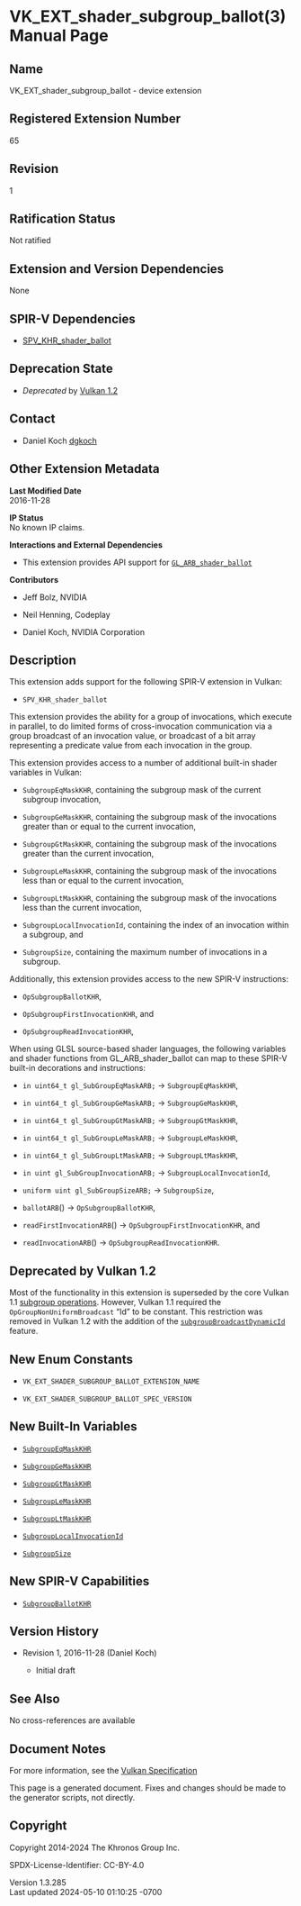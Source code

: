 # VK_EXT_shader_subgroup_ballot(3) Manual Page

## Name

VK_EXT_shader_subgroup_ballot - device extension



## <a href="#_registered_extension_number" class="anchor"></a>Registered Extension Number

65

## <a href="#_revision" class="anchor"></a>Revision

1

## <a href="#_ratification_status" class="anchor"></a>Ratification Status

Not ratified

## <a href="#_extension_and_version_dependencies" class="anchor"></a>Extension and Version Dependencies

None

## <a href="#_spir_v_dependencies" class="anchor"></a>SPIR-V Dependencies

- [SPV_KHR_shader_ballot](https://htmlpreview.github.io/?https://github.com/KhronosGroup/SPIRV-Registry/blob/main/extensions/KHR/SPV_KHR_shader_ballot.html)

## <a href="#_deprecation_state" class="anchor"></a>Deprecation State

- *Deprecated* by <a
  href="https://registry.khronos.org/vulkan/specs/1.3-extensions/html/vkspec.html#versions-1.2-new-features"
  target="_blank" rel="noopener">Vulkan 1.2</a>

## <a href="#_contact" class="anchor"></a>Contact

- Daniel Koch <a
  href="https://github.com/KhronosGroup/Vulkan-Docs/issues/new?body=%5BVK_EXT_shader_subgroup_ballot%5D%20@dgkoch%0A*Here%20describe%20the%20issue%20or%20question%20you%20have%20about%20the%20VK_EXT_shader_subgroup_ballot%20extension*"
  target="_blank" rel="nofollow noopener"><em></em>dgkoch</a>

## <a href="#_other_extension_metadata" class="anchor"></a>Other Extension Metadata

**Last Modified Date**  
2016-11-28

**IP Status**  
No known IP claims.

**Interactions and External Dependencies**  
- This extension provides API support for
  [`GL_ARB_shader_ballot`](https://registry.khronos.org/OpenGL/extensions/ARB/ARB_shader_ballot.txt)

**Contributors**  
- Jeff Bolz, NVIDIA

- Neil Henning, Codeplay

- Daniel Koch, NVIDIA Corporation

## <a href="#_description" class="anchor"></a>Description

This extension adds support for the following SPIR-V extension in
Vulkan:

- `SPV_KHR_shader_ballot`

This extension provides the ability for a group of invocations, which
execute in parallel, to do limited forms of cross-invocation
communication via a group broadcast of an invocation value, or broadcast
of a bit array representing a predicate value from each invocation in
the group.

This extension provides access to a number of additional built-in shader
variables in Vulkan:

- `SubgroupEqMaskKHR`, containing the subgroup mask of the current
  subgroup invocation,

- `SubgroupGeMaskKHR`, containing the subgroup mask of the invocations
  greater than or equal to the current invocation,

- `SubgroupGtMaskKHR`, containing the subgroup mask of the invocations
  greater than the current invocation,

- `SubgroupLeMaskKHR`, containing the subgroup mask of the invocations
  less than or equal to the current invocation,

- `SubgroupLtMaskKHR`, containing the subgroup mask of the invocations
  less than the current invocation,

- `SubgroupLocalInvocationId`, containing the index of an invocation
  within a subgroup, and

- `SubgroupSize`, containing the maximum number of invocations in a
  subgroup.

Additionally, this extension provides access to the new SPIR-V
instructions:

- `OpSubgroupBallotKHR`,

- `OpSubgroupFirstInvocationKHR`, and

- `OpSubgroupReadInvocationKHR`,

When using GLSL source-based shader languages, the following variables
and shader functions from GL_ARB_shader_ballot can map to these SPIR-V
built-in decorations and instructions:

- `in uint64_t gl_SubGroupEqMaskARB;` → `SubgroupEqMaskKHR`,

- `in uint64_t gl_SubGroupGeMaskARB;` → `SubgroupGeMaskKHR`,

- `in uint64_t gl_SubGroupGtMaskARB;` → `SubgroupGtMaskKHR`,

- `in uint64_t gl_SubGroupLeMaskARB;` → `SubgroupLeMaskKHR`,

- `in uint64_t gl_SubGroupLtMaskARB;` → `SubgroupLtMaskKHR`,

- `in uint gl_SubGroupInvocationARB;` → `SubgroupLocalInvocationId`,

- `uniform uint gl_SubGroupSizeARB;` → `SubgroupSize`,

- `ballotARB`() → `OpSubgroupBallotKHR`,

- `readFirstInvocationARB`() → `OpSubgroupFirstInvocationKHR`, and

- `readInvocationARB`() → `OpSubgroupReadInvocationKHR`.

## <a href="#_deprecated_by_vulkan_1_2" class="anchor"></a>Deprecated by Vulkan 1.2

Most of the functionality in this extension is superseded by the core
Vulkan 1.1
<a href="VkPhysicalDeviceSubgroupProperties.html" target="_blank"
rel="noopener">subgroup operations</a>. However, Vulkan 1.1 required the
`OpGroupNonUniformBroadcast` “Id” to be constant. This restriction was
removed in Vulkan 1.2 with the addition of the <a
href="https://registry.khronos.org/vulkan/specs/1.3-extensions/html/vkspec.html#features-subgroupBroadcastDynamicId"
target="_blank"
rel="noopener"><code>subgroupBroadcastDynamicId</code></a> feature.

## <a href="#_new_enum_constants" class="anchor"></a>New Enum Constants

- `VK_EXT_SHADER_SUBGROUP_BALLOT_EXTENSION_NAME`

- `VK_EXT_SHADER_SUBGROUP_BALLOT_SPEC_VERSION`

## <a href="#_new_built_in_variables" class="anchor"></a>New Built-In Variables

- <a
  href="https://registry.khronos.org/vulkan/specs/1.3-extensions/html/vkspec.html#interfaces-builtin-variables-sgeq"
  target="_blank" rel="noopener"><code>SubgroupEqMaskKHR</code></a>

- <a
  href="https://registry.khronos.org/vulkan/specs/1.3-extensions/html/vkspec.html#interfaces-builtin-variables-sgge"
  target="_blank" rel="noopener"><code>SubgroupGeMaskKHR</code></a>

- <a
  href="https://registry.khronos.org/vulkan/specs/1.3-extensions/html/vkspec.html#interfaces-builtin-variables-sggt"
  target="_blank" rel="noopener"><code>SubgroupGtMaskKHR</code></a>

- <a
  href="https://registry.khronos.org/vulkan/specs/1.3-extensions/html/vkspec.html#interfaces-builtin-variables-sgle"
  target="_blank" rel="noopener"><code>SubgroupLeMaskKHR</code></a>

- <a
  href="https://registry.khronos.org/vulkan/specs/1.3-extensions/html/vkspec.html#interfaces-builtin-variables-sglt"
  target="_blank" rel="noopener"><code>SubgroupLtMaskKHR</code></a>

- <a
  href="https://registry.khronos.org/vulkan/specs/1.3-extensions/html/vkspec.html#interfaces-builtin-variables-sgli"
  target="_blank"
  rel="noopener"><code>SubgroupLocalInvocationId</code></a>

- <a
  href="https://registry.khronos.org/vulkan/specs/1.3-extensions/html/vkspec.html#interfaces-builtin-variables-sgs"
  target="_blank" rel="noopener"><code>SubgroupSize</code></a>

## <a href="#_new_spir_v_capabilities" class="anchor"></a>New SPIR-V Capabilities

- <a
  href="https://registry.khronos.org/vulkan/specs/1.3-extensions/html/vkspec.html#spirvenv-capabilities-table-SubgroupBallotKHR"
  target="_blank" rel="noopener"><code>SubgroupBallotKHR</code></a>

## <a href="#_version_history" class="anchor"></a>Version History

- Revision 1, 2016-11-28 (Daniel Koch)

  - Initial draft

## <a href="#_see_also" class="anchor"></a>See Also

No cross-references are available

## <a href="#_document_notes" class="anchor"></a>Document Notes

For more information, see the <a
href="https://registry.khronos.org/vulkan/specs/1.3-extensions/html/vkspec.html#VK_EXT_shader_subgroup_ballot"
target="_blank" rel="noopener">Vulkan Specification</a>

This page is a generated document. Fixes and changes should be made to
the generator scripts, not directly.

## <a href="#_copyright" class="anchor"></a>Copyright

Copyright 2014-2024 The Khronos Group Inc.

SPDX-License-Identifier: CC-BY-4.0

Version 1.3.285  
Last updated 2024-05-10 01:10:25 -0700
